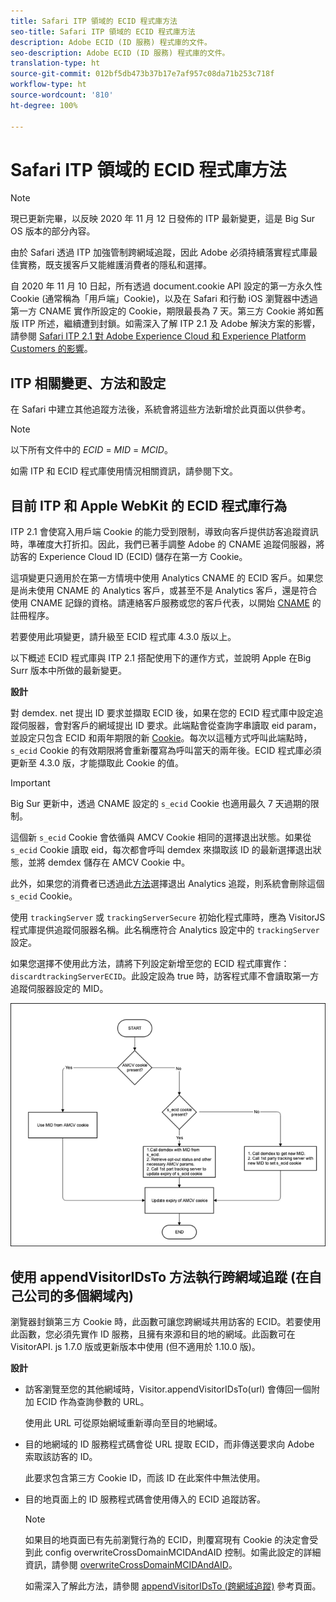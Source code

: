 ```yaml
---
title: Safari ITP 領域的 ECID 程式庫方法
seo-title: Safari ITP 領域的 ECID 程式庫方法
description: Adobe ECID (ID 服務) 程式庫的文件。
seo-description: Adobe ECID (ID 服務) 程式庫的文件。
translation-type: ht
source-git-commit: 012bf5db473b37b17e7af957c08da71b253c718f
workflow-type: ht
source-wordcount: '810'
ht-degree: 100%

---
```



# Safari ITP 領域的 ECID 程式庫方法

>[!NOTE]
>
>現已更新完畢，以反映 2020 年 11 月 12 日發佈的 ITP 最新變更，這是 Big Sur OS 版本的部分內容。

由於 Safari 透過 ITP 加強管制跨網域追蹤，因此 Adobe 必須持續落實程式庫最佳實務，既支援客戶又能維護消費者的隱私和選擇。

自 2020 年 11 月 10 日起，所有透過 document.cookie API 設定的第一方永久性 Cookie (通常稱為「用戶端」Cookie)，以及在 Safari 和行動 iOS 瀏覽器中透過第一方 CNAME 實作所設定的 Cookie，期限最長為 7 天。第三方 Cookie 將如舊版 ITP 所述，繼續遭到封鎖。如需深入了解 ITP 2.1 及 Adobe 解決方案的影響，請參閱 [Safari ITP 2.1 對 Adobe Experience Cloud 和 Experience Platform Customers 的影響](https://medium.com/adobetech/safari-itp-2-1-impact-on-adobe-experience-cloud-customers-9439cecb55ac)。

## ITP 相關變更、方法和設定

在 Safari 中建立其他追蹤方法後，系統會將這些方法新增於此頁面以供參考。

>[!NOTE]
>
>以下所有文件中的 *ECID* = *MID* = *MCID*。

如需 ITP 和 ECID 程式庫使用情況相關資訊，請參閱下文。

## 目前 ITP 和 Apple WebKit 的 ECID 程式庫行為

ITP 2.1 會使寫入用戶端 Cookie 的能力受到限制，導致向客戶提供訪客追蹤資訊時，準確度大打折扣。因此，我們已著手調整 Adobe 的 CNAME 追蹤伺服器，將訪客的 Experience Cloud ID (ECID) 儲存在第一方 Cookie。

這項變更只適用於在第一方情境中使用 Analytics CNAME 的 ECID 客戶。如果您是尚未使用 CNAME 的 Analytics 客戶，或甚至不是 Analytics 客戶，還是符合使用 CNAME 記錄的資格。請連絡客戶服務或您的客戶代表，以開始 [CNAME](https://docs.adobe.com/content/help/zh-Hant/core-services/interface/ec-cookies/cookies-first-party.html) 的註冊程序。

若要使用此項變更，請升級至 ECID 程式庫 4.3.0 版以上。

以下概述 ECID 程式庫與 ITP 2.1 搭配使用下的運作方式，並說明 Apple 在Big Surr 版本中所做的最新變更。

**設計**

對 demdex. net 提出 ID 要求並擷取 ECID 後，如果在您的 ECID 程式庫中設定追蹤伺服器，會對客戶的網域提出 ID 要求。此端點會從查詢字串讀取 eid param，並設定只包含 ECID 和兩年期限的新 [Cookie](/help/introduction/cookies.md)。每次以這種方式呼叫此端點時，`s_ecid` Cookie 的有效期限將會重新覆寫為呼叫當天的兩年後。ECID 程式庫必須更新至 4.3.0 版，才能擷取此 Cookie 的值。

>[!IMPORTANT]
>
>Big Sur 更新中，透過 CNAME 設定的 `s_ecid` Cookie 也適用最久 7 天過期的限制。

這個新 `s_ecid` Cookie 會依循與 AMCV Cookie 相同的選擇退出狀態。如果從 `s_ecid` Cookie 讀取 eid，每次都會呼叫 demdex 來擷取該 ID 的最新選擇退出狀態，並將 demdex 儲存在 AMCV Cookie 中。

此外，如果您的消費者已透過此[方法](https://docs.adobe.com/content/help/zh-Hant/analytics/implementation/js/opt-out.html)選擇退出 Analytics 追蹤，則系統會刪除這個 `s_ecid` Cookie。

使用 `trackingServer` 或 `trackingServerSecure` 初始化程式庫時，應為 VisitorJS 程式庫提供追蹤伺服器名稱。此名稱應符合 Analytics 設定中的 `trackingServer` 設定。

如果您選擇不使用此方法，請將下列設定新增至您的 ECID 程式庫實作：`discardtrackingServerECID`。此設定設為 true 時，訪客程式庫不會讀取第一方追蹤伺服器設定的 MID。

![](assets/itp-proposal-v1.png)

## 使用 appendVisitorIDsTo 方法執行跨網域追蹤 (在自己公司的多個網域內)

瀏覽器封鎖第三方 Cookie 時，此函數可讓您跨網域共用訪客的 ECID。若要使用此函數，您必須先實作 ID 服務，且擁有來源和目的地的網域。此函數可在 VisitorAPI. js 1.7.0 版或更新版本中使用 (但不適用於 1.10.0 版)。

**設計**

* 訪客瀏覽至您的其他網域時，Visitor.appendVisitorIDsTo(url) 會傳回一個附加 ECID 作為查詢參數的 URL。

   使用此 URL 可從原始網域重新導向至目的地網域。

* 目的地網域的 ID 服務程式碼會從 URL 提取 ECID，而非傳送要求向 Adobe 索取該訪客的 ID。

   此要求包含第三方 Cookie ID，而該 ID 在此案件中無法使用。

* 目的地頁面上的 ID 服務程式碼會使用傳入的 ECID 追蹤訪客。

   >[!NOTE]
   >如果目的地頁面已有先前瀏覽行為的 ECID，則覆寫現有 Cookie 的決定會受到此 config overwriteCrossDomainMCIDAndAID 控制。如需此設定的詳細資訊，請參閱 [overwriteCrossDomainMCIDAndAID](/help/library/function-vars/overwrite-visitor-id.md)。
   >
   >如需深入了解此方法，請參閱 [appendVisitorIDsTo (跨網域追蹤)](/help/library/get-set/appendvisitorid.md) 參考頁面。
